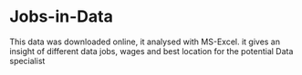 # Jobs-in-Data
This data was downloaded online, it analysed with MS-Excel. it gives an insight of different data jobs, wages and best location for the potential Data specialist  
